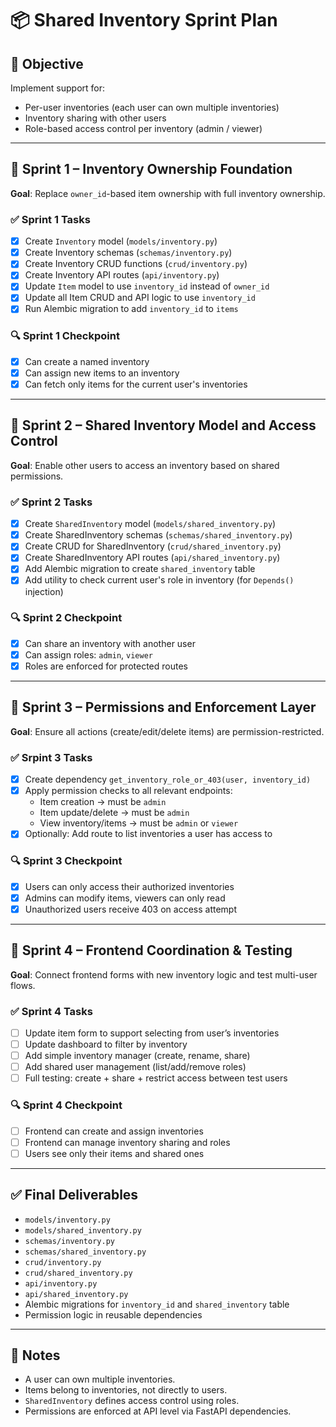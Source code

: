 # 📦 Shared Inventory Sprint Plan

## 🎯 Objective

Implement support for:

- Per-user inventories (each user can own multiple inventories)
- Inventory sharing with other users
- Role-based access control per inventory (admin / viewer)

---

## 📆 Sprint 1 – Inventory Ownership Foundation

**Goal**: Replace `owner_id`-based item ownership with full inventory ownership.

### ✅ Sprint 1 Tasks

- [x] Create `Inventory` model (`models/inventory.py`)
- [x] Create Inventory schemas (`schemas/inventory.py`)
- [x] Create Inventory CRUD functions (`crud/inventory.py`)
- [x] Create Inventory API routes (`api/inventory.py`)
- [x] Update `Item` model to use `inventory_id` instead of `owner_id`
- [x] Update all Item CRUD and API logic to use `inventory_id`
- [x] Run Alembic migration to add `inventory_id` to `items`

### 🔍 Sprint 1 Checkpoint

- [x] Can create a named inventory
- [x] Can assign new items to an inventory
- [x] Can fetch only items for the current user's inventories

---

## 📆 Sprint 2 – Shared Inventory Model and Access Control

**Goal**: Enable other users to access an inventory based on shared permissions.

### ✅ Sprint 2 Tasks

- [X] Create `SharedInventory` model (`models/shared_inventory.py`)
- [X] Create SharedInventory schemas (`schemas/shared_inventory.py`)
- [X] Create CRUD for SharedInventory (`crud/shared_inventory.py`)
- [X] Create SharedInventory API routes (`api/shared_inventory.py`)
- [X] Add Alembic migration to create `shared_inventory` table
- [X] Add utility to check current user's role in inventory (for `Depends()` injection)

### 🔍 Sprint 2 Checkpoint

- [X] Can share an inventory with another user
- [X] Can assign roles: `admin`, `viewer`
- [X] Roles are enforced for protected routes

---

## 📆 Sprint 3 – Permissions and Enforcement Layer

**Goal**: Ensure all actions (create/edit/delete items) are permission-restricted.

### ✅ Srpint 3 Tasks

- [X] Create dependency `get_inventory_role_or_403(user, inventory_id)`
- [X] Apply permission checks to all relevant endpoints:
  - Item creation → must be `admin`
  - Item update/delete → must be `admin`
  - View inventory/items → must be `admin` or `viewer`
- [X] Optionally: Add route to list inventories a user has access to

### 🔍 Sprint 3 Checkpoint

- [X] Users can only access their authorized inventories
- [X] Admins can modify items, viewers can only read
- [X] Unauthorized users receive 403 on access attempt

---

## 📆 Sprint 4 – Frontend Coordination & Testing

**Goal**: Connect frontend forms with new inventory logic and test multi-user flows.

### ✅ Sprint 4 Tasks

- [ ] Update item form to support selecting from user’s inventories
- [ ] Update dashboard to filter by inventory
- [ ] Add simple inventory manager (create, rename, share)
- [ ] Add shared user management (list/add/remove roles)
- [ ] Full testing: create + share + restrict access between test users

### 🔍 Sprint 4 Checkpoint

- [ ] Frontend can create and assign inventories
- [ ] Frontend can manage inventory sharing and roles
- [ ] Users see only their items and shared ones

---

## ✅ Final Deliverables

- `models/inventory.py`
- `models/shared_inventory.py`
- `schemas/inventory.py`
- `schemas/shared_inventory.py`
- `crud/inventory.py`
- `crud/shared_inventory.py`
- `api/inventory.py`
- `api/shared_inventory.py`
- Alembic migrations for `inventory_id` and `shared_inventory` table
- Permission logic in reusable dependencies

---

## 🧠 Notes

- A user can own multiple inventories.
- Items belong to inventories, not directly to users.
- `SharedInventory` defines access control using roles.
- Permissions are enforced at API level via FastAPI dependencies.
